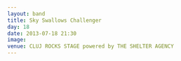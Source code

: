```yaml
---
layout: band
title: Sky Swallows Challenger
day: 18
date: 2013-07-18 21:30
image: 
venue: CLUJ ROCKS STAGE powered by THE SHELTER AGENCY
---
```



